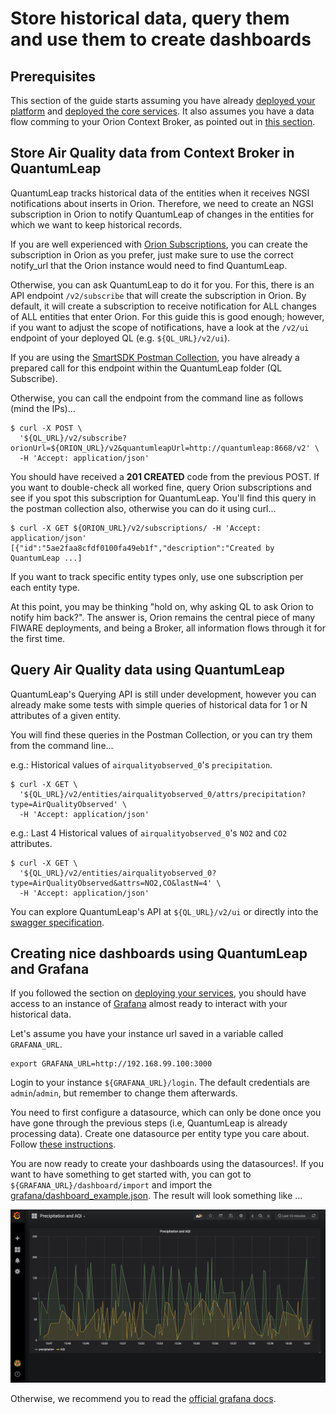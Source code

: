 # Store historical data, query them and use them to create dashboards

## Prerequisites

This section of the guide starts assuming you have already
[deployed your platform](../platform/swarmcluster.md)
and [deployed the core services](../platform/deployservices.md). It also
assumes you have a data flow comming to your Orion Context Broker, as pointed
out in [this section](.contextbroker.md).

## Store Air Quality data from Context Broker in QuantumLeap

QuantumLeap tracks historical data of the entities when it receives NGSI
notifications about inserts in Orion. Therefore, we need to create an NGSI
subscription in Orion to notify QuantumLeap of changes in the entities for which
we want to keep historical records.

If you are well experienced with [Orion Subscriptions](http://fiware-orion.readthedocs.io/en/latest/user/walkthrough_apiv2/index.html#subscriptions),
you can create the subscription in Orion as you prefer, just make sure to use
the correct notify_url that the Orion instance would need to find QuantumLeap.

Otherwise, you can ask QuantumLeap to do it for you. For this, there is an API
endpoint `/v2/subscribe` that will create the subscription in Orion. By default,
it will create a subscription to receive notification for ALL changes of ALL
entities that enter Orion. For this guide this is good enough; however, if you
want to adjust the scope of notifications, have a look at the `/v2/ui` endpoint
of your deployed QL (e.g. `${QL_URL}/v2/ui`).

If you are using the [SmartSDK Postman Collection](https://github.com/smartsdk/smartsdk-recipes/blob/master/recipes/tools/postman_collection.json),
you have already a prepared call for this endpoint within the QuantumLeap folder
(QL Subscribe).

Otherwise, you can call the endpoint from the command line as follows
(mind the IPs)...

```
$ curl -X POST \
  '${QL_URL}/v2/subscribe?orionUrl=${ORION_URL}/v2&quantumleapUrl=http://quantumleap:8668/v2' \
  -H 'Accept: application/json'
```

You should have received a **201 CREATED** code from the previous POST.
If you want to double-check all worked fine, query Orion subscriptions and see
if you spot this subscription for QuantumLeap. You'll find this query in the
postman collection also, otherwise you can do it using curl...

```
$ curl -X GET ${ORION_URL}/v2/subscriptions/ -H 'Accept: application/json'
[{"id":"5ae2faa8cfdf0100fa49eb1f","description":"Created by QuantumLeap ...]
```

If you want to track specific entity types only, use one subscription per each
entity type.

At this point, you may be thinking "hold on, why asking QL to ask Orion to
notify him back?". The answer is, Orion remains the central piece of many FIWARE
deployments, and being a Broker, all information flows through it for the first
time.

## Query Air Quality data using QuantumLeap

QuantumLeap's Querying API is still under development, however you can already
make some tests with simple queries of historical data for 1 or N attributes of
a given entity.

You will find these queries in the Postman Collection, or you can try them from
the command line...

e.g.: Historical values of `airqualityobserved_0`'s `precipitation`.

```
$ curl -X GET \
  '${QL_URL}/v2/entities/airqualityobserved_0/attrs/precipitation?type=AirQualityObserved' \
  -H 'Accept: application/json'
```

e.g.: Last 4 Historical values of `airqualityobserved_0`'s `NO2` and `CO2`
attributes.

```
$ curl -X GET \
  '${QL_URL}/v2/entities/airqualityobserved_0?type=AirQualityObserved&attrs=NO2,CO&lastN=4' \
  -H 'Accept: application/json'
```

You can explore QuantumLeap's API at `${QL_URL}/v2/ui` or directly into the
[swagger specification](https://github.com/smartsdk/ngsi-timeseries-api/blob/master/specification/quantumleap.yml).

## Creating nice dashboards using QuantumLeap and Grafana

If you followed the section on [deploying your services](../platform/deployservices.md),
you should have access to an instance of [Grafana](https://grafana.com/) almost
ready to interact with your historical data.

Let's assume you have your instance url saved in a variable called `GRAFANA_URL`.

```
export GRAFANA_URL=http://192.168.99.100:3000
```

Login to your instance `${GRAFANA_URL}/login`. The default
credentials are `admin`/`admin`, but remember to change them afterwards.

You need to first configure a datasource, which can only be done once you have
gone through the previous steps (i.e, QuantumLeap is already processing data).
Create one datasource per entity type you care about. Follow [these instructions](https://smartsdk.github.io/ngsi-timeseries-api/admin/grafana/).

You are now ready to create your dashboards using the datasources!. If you want
to have something to get started with, you can got to `${GRAFANA_URL}/dashboard/import`
and import the [grafana/dashboard_example.json](https://github.com/smartsdk/guided-tour/blob/master/docs/services/grafana/dashboard_example.json).
The result will look something like ...

![dashboard_example](grafana/dashboard_example.png "Dashboard Example")

Otherwise, we recommend you to read the
[official grafana docs](http://docs.grafana.org/guides/getting_started/).
